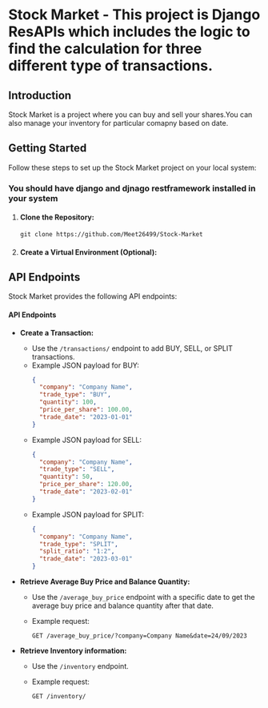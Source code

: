 # Stock Market - This project is Django ResAPIs which includes the logic to find the calculation for three different type of transactions.

## Introduction
Stock Market is a project where you can buy and sell your shares.You can also manage your inventory for particular comapny based on date.

## Getting Started
Follow these steps to set up the Stock Market project on your local system:

### You should have django and djnago restframework installed in your system

1. #### Clone the Repository:
    ```git clone https://github.com/Meet26499/Stock-Market```

2. #### Create a Virtual Environment (Optional):

## API Endpoints
Stock Market provides the following API endpoints:

#### API Endpoints

- **Create a Transaction:**
  - Use the `/transactions/` endpoint to add BUY, SELL, or SPLIT transactions.
  - Example JSON payload for BUY:
    ```json
    {
      "company": "Company Name",
      "trade_type": "BUY",
      "quantity": 100,
      "price_per_share": 100.00,
      "trade_date": "2023-01-01"
    }
    ```
  - Example JSON payload for SELL:
    ```json
    {
      "company": "Company Name",
      "trade_type": "SELL",
      "quantity": 50,
      "price_per_share": 120.00,
      "trade_date": "2023-02-01"
    }
    ```
  - Example JSON payload for SPLIT:
    ```json
    {
      "company": "Company Name",
      "trade_type": "SPLIT",
      "split_ratio": "1:2",
      "trade_date": "2023-03-01"
    }
    ```

- **Retrieve Average Buy Price and Balance Quantity:**
  - Use the `/average_buy_price` endpoint with a specific date to get the average buy price and balance quantity after that date.

  - Example request:
    ```
    GET /average_buy_price/?company=Company Name&date=24/09/2023
    ```

- **Retrieve Inventory information:**
  - Use the `/inventory` endpoint.

  - Example request:
    ```
    GET /inventory/